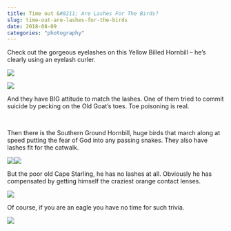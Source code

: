 ```yaml
---
title: Time out &#8211; Are Lashes For The Birds?
slug: time-out-are-lashes-for-the-birds
date: 2018-08-09
categories: "photography"
---
```


<p>Check out the gorgeous eyelashes on this Yellow Billed Hornbill – he’s clearly using an eyelash curler.</p>
<p><img src="http://res.cloudinary.com/dy6grlu8z/image/upload/v1558841567/cbuie7vsqfwetxipboyk.jpg"/></p>
<p><img src="http://res.cloudinary.com/dy6grlu8z/image/upload/v1558841569/zw2gdmf6f1xaisr4trdn.jpg"/></p>
<p>And they have BIG attitude to match the lashes. One of them tried to commit suicide by pecking on the Old Goat’s toes. Toe poisoning is real.</p>
<p> </p>
<p>Then there is the Southern Ground Hornbill, huge birds that march along at speed putting the fear of God into any passing snakes. They also have lashes fit for the catwalk.</p>
<p><img src="http://res.cloudinary.com/dy6grlu8z/image/upload/v1558841570/qowsjzg8d68ybqocqcgt.jpg"/><img src="http://res.cloudinary.com/dy6grlu8z/image/upload/v1558841572/p7zcaywaieo1ojwjepes.jpg"/></p>
<p>But the poor old Cape Starling, he has no lashes at all. Obviously he has compensated by getting himself the craziest orange contact lenses.</p>
<p><img src="http://res.cloudinary.com/dy6grlu8z/image/upload/v1558841573/o0oxrxmctadlygldao2h.jpg"/></p>
<p>Of course, if you are an eagle you have no time for such trivia.</p>
<p><img src="http://res.cloudinary.com/dy6grlu8z/image/upload/v1558841574/rdbmcrbr4ocue9hrqnaj.jpg"/></p>
<p> </p>







